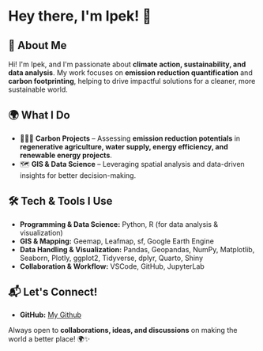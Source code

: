 
# Hey there, I'm Ipek! 👋

## 🌱 About Me
Hi! I'm Ipek, and I'm passionate about **climate action, sustainability, and data analysis**. My work focuses on **emission reduction quantification** and **carbon footprinting**, helping to drive impactful solutions for a cleaner, more sustainable world.

## 🌍 What I Do
- 🌿🚜💦 **Carbon Projects** – Assessing **emission reduction potentials** in **regenerative agriculture, water supply, energy efficiency, and renewable energy projects**.
- 🗺️ **GIS & Data Science** – Leveraging spatial analysis and data-driven insights for better decision-making.

## 🛠️ Tech & Tools I Use
- **Programming & Data Science:** Python, R (for data analysis & visualization)
- **GIS & Mapping:** Geemap, Leafmap, sf, Google Earth Engine
- **Data Handling & Visualization:** Pandas, Geopandas, NumPy, Matplotlib, Seaborn, Plotly, ggplot2, Tidyverse, dplyr, Quarto, Shiny
- **Collaboration & Workflow:** VSCode, GitHub, JupyterLab

## 📬 Let's Connect!
- **GitHub:** [My Github](https://github.com/ipktpz)

Always open to **collaborations, ideas, and discussions** on making the world a better place! 🌍✨



